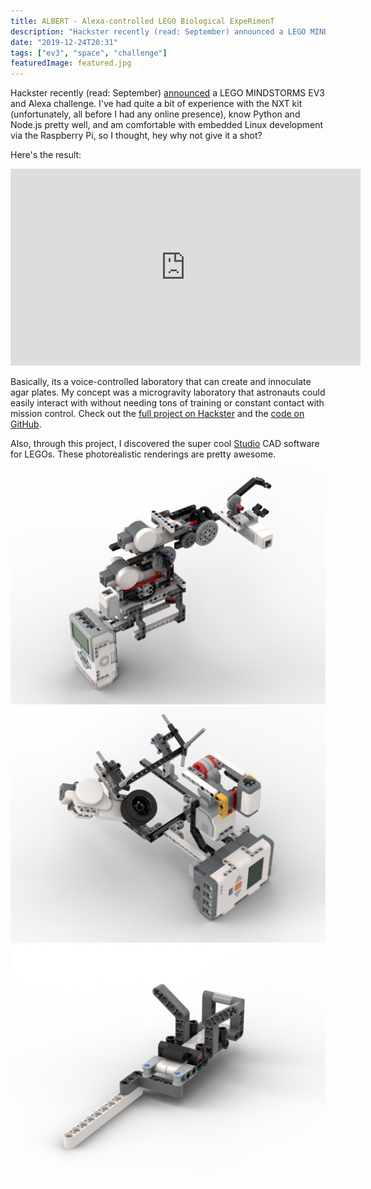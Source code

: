 ```yaml
---
title: ALBERT - Alexa-controlled LEGO Biological ExpeRimenT
description: "Hackster recently (read: September) announced a LEGO MINDSTORMS EV3 and Alexa challenge."
date: "2019-12-24T20:31"
tags: ["ev3", "space", "challenge"]
featuredImage: featured.jpg
---
```


Hackster recently (read: September) [announced](https://www.hackster.io/contests/alexa-lego-voice-challenge?source=hacksterhomepagehttps://www.hackster.io/contests/alexa-lego-voice-challenge?source=hacksterhomepage) a LEGO MINDSTORMS EV3 and Alexa challenge. I've had quite a bit of experience with the NXT kit (unfortunately, all before I had any online presence), know Python and Node.js pretty well, and am comfortable with embedded Linux development via the Raspberry Pi, so I thought, hey why not give it a shot?

Here's the result:

<iframe width="560" height="315" src="https://www.youtube.com/embed/4Rc6c5YwXTE" frameborder="0" allow="accelerometer; autoplay; encrypted-media; gyroscope; picture-in-picture" allowfullscreen></iframe>

Basically, its a voice-controlled laboratory that can create and innoculate agar plates. My concept was a microgravity laboratory that astronauts could easily interact with without needing tons of training or constant contact with mission control. Check out the [full project on Hackster](https://www.hackster.io/mbr4477/albert-lab-0fcf07) and the [code on GitHub](https://github.com/mbr4477/albert).

Also, through this project, I discovered the super cool [Studio](https://www.bricklink.com/v3/studio/download.page) CAD software for LEGOs. These photorealistic renderings are pretty awesome.

![arm](arm.png)
![workstation](workstation.png)
![plate holder](plate_holder.png)
